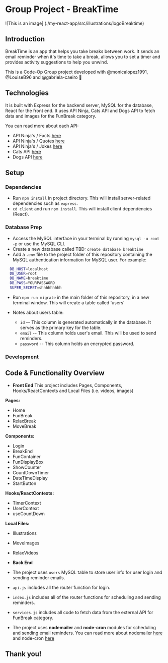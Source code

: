 # Group Project - BreakTime

![This is an image] (./my-react-app/src/illustrations/logoBreaktime)

## Introduction

BreakTime is an app that helps you take breaks between work. It sends an email reminder when it's time to take a break, allows you to set a timer and provides activity suggestions to help you unwind. 

This is a Code-Op Group project developed with @monicalopez1991, @LouiseB96 and @gabriela-caeiro 🤍

## Technologies

It is built with Express for the backend server, MySQL for the database, React for the front end. It uses API Ninja, Cats API and Dogs API to fetch data and images for the FunBreak category. 

You can read more about each API:
- API Ninja's / Facts [here](https://api-ninjas.com/api/facts)
- API Ninja's / Quotes [here](https://api-ninjas.com/api/quotes)
- API Ninja's / Jokes [here](https://api-ninjas.com/api/jokes)
- Cats API [here](https://developers.thecatapi.com/view-account/ylX4blBYT9FaoVd6OhvR?report=bOoHBz-8t)
- Dogs API [here](https://developers.thecatapi.com/view-account/ylX4blBYT9FaoVd6OhvR?report=8FfZAkNzs)

## Setup

### Dependencies

- Run `npm install` in project directory. This will install server-related dependencies such as `express`.
- `cd client` and run `npm install`. This will install client dependencies (React).

### Database Prep

- Access the MySQL interface in your terminal by running `mysql -u root -p` or use the MySQL CLI.
- Create a new database called TBD: `create database breaktime`
- Add a `.env` file to the project folder of this repository containing the MySQL authentication information for MySQL user. For example:

```bash
  DB_HOST=localhost
  DB_USER=root
  DB_NAME=breaktime
  DB_PASS=YOURPASSWORD
  SUPER_SECRET=shhhhhhhhh
```
- Run `npm run migrate` in the main folder of this repository, in a new terminal window. This will create a table called 'users'

- Notes about users table:
  - `id` -- This column is generated automatically in the database. It serves as the primary key for the table.
  - `email` -- This column holds user's email. This will be used to send reminders.
  - `password` -- This column holds an encrypted password.

### Development

## Code & Functionality Overview

- **Front End**
This project includes Pages, Components, Hooks/ReactContexts and Local Files (i.e. videos, images)

**Pages:**
- Home
- FunBreak
- RelaxBreak
- MoveBreak

**Components:**
- Login
- BreakEnd
- FunContainer
- FunDisplayBox
- ShowCounter
- CountDownTimer
- DateTimeDisplay
- StartButton
 
**Hooks/ReactContexts:** 
- TimerContext
- UserContext
- useCountDown

**Local Files:** 
- Illustrations
- MoveImages
- RelaxVideos
 
- **Back End**
 - The project uses `users` MySQL table to store user info for user login and sending reminder emails.
 - `api.js` includes all the router function for login.
 - `index.js` includes all of the router functions for scheduling and sending reminders.
 - `services.js` includes all code to fetch data from the external API for FunBreak category.
 - The project uses **nodemailer** and **node-cron** modules for scheduling and sending email reminders. You can read more about nodemailer [here](https://nodemailer.com/about/) and node-cron [here](https://www.npmjs.com/package/node-cron)



## Thank you!

